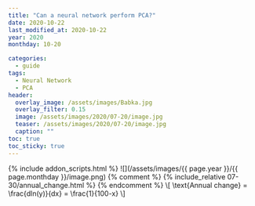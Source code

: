 ```yaml
---
title: "Can a neural network perform PCA?"
date: 2020-10-22
last_modified_at: 2020-10-22
year: 2020
monthday: 10-20

categories:
  - guide
tags:
  - Neural Network
  - PCA
header:
  overlay_image: /assets/images/Babka.jpg
  overlay_filter: 0.15
  image: /assets/images/2020/07-20/image.jpg
  teaser: /assets/images/2020/07-20/image.jpg
  caption: ""
toc: true
toc_sticky: true
---
```

 {% include addon_scripts.html %}
![](/assets/images/{{ page.year }}/{{ page.monthday }}/image.png)
{% comment %}
{% include_relative 07-30/annual_change.html %}
{% endcomment %}
\\[ \text{Annual change} = \frac{dln(y)}{dx} = \frac{1}{100-x} \\]

